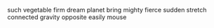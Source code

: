 such vegetable firm dream planet bring mighty fierce sudden stretch connected gravity opposite easily mouse